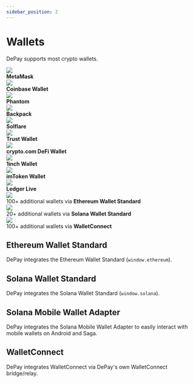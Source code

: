 ```yaml
---
sidebar_position: 2
---
```


# Wallets
DePay supports most crypto wallets.

<div className="pb-1 pt-1">
  <div className="d-flex p-2 text-decoration-none">
    <img style={{ width: '1rem', height: '1rem', position: 'relative', top: '0.2rem' }} src="/docs/img/wallets/MetaMask.svg"/>
    <div className="ps-3">
      <div className="text-light"><strong>MetaMask</strong></div>
    </div>
  </div>
</div>

<div className="pb-1 pt-1">
  <div className="d-flex p-2 text-decoration-none">
    <img style={{ width: '1rem', height: '1rem', position: 'relative', top: '0.2rem' }} src="/docs/img/wallets/Coinbase.svg"/>
    <div className="ps-3">
      <div className="text-light"><strong>Coinbase Wallet</strong></div>
    </div>
  </div>
</div>

<div className="pb-1 pt-1">
  <div className="d-flex p-2 text-decoration-none">
    <img style={{ width: '1rem', height: '1rem', position: 'relative', top: '0.2rem' }} src="/docs/img/wallets/Phantom.svg"/>
    <div className="ps-3">
      <div className="text-light"><strong>Phantom</strong></div>
    </div>
  </div>
</div>

<div className="pb-1 pt-1">
  <div className="d-flex p-2 text-decoration-none">
    <img style={{ width: '1rem', height: '1rem', position: 'relative', top: '0.2rem' }} src="/docs/img/wallets/Backpack.svg"/>
    <div className="ps-3">
      <div className="text-light"><strong>Backpack</strong></div>
    </div>
  </div>
</div>

<div className="pb-1 pt-1">
  <div className="d-flex p-2 text-decoration-none">
    <img style={{ width: '1rem', height: '1rem', position: 'relative', top: '0.2rem' }} src="/docs/img/wallets/Solflare.svg"/>
    <div className="ps-3">
      <div className="text-light"><strong>Solflare</strong></div>
    </div>
  </div>
</div>

<div className="pb-1 pt-1">
  <div className="d-flex p-2 text-decoration-none">
    <img style={{ width: '1rem', height: '1rem', position: 'relative', top: '0.2rem' }} src="/docs/img/wallets/TrustWallet.svg"/>
    <div className="ps-3">
      <div className="text-light"><strong>Trust Wallet</strong></div>
    </div>
  </div>
</div>

<div className="pb-1 pt-1">
  <div className="d-flex p-2 text-decoration-none">
    <img style={{ width: '1rem', height: '1rem', position: 'relative', top: '0.2rem' }} src="/docs/img/wallets/CryptoCom.svg"/>
    <div className="ps-3">
      <div className="text-light"><strong>crypto.com DeFi Wallet</strong></div>
    </div>
  </div>
</div>

<div className="pb-1 pt-1">
  <div className="d-flex p-2 text-decoration-none">
    <img style={{ width: '1rem', height: '1rem', position: 'relative', top: '0.2rem' }} src="/docs/img/wallets/1inch.svg"/>
    <div className="ps-3">
      <div className="text-light"><strong>1inch Wallet</strong></div>
    </div>
  </div>
</div>

<div className="pb-1 pt-1">
  <div className="d-flex p-2 text-decoration-none">
    <img style={{ width: '1rem', height: '1rem', position: 'relative', top: '0.2rem' }} src="/docs/img/wallets/imToken.svg"/>
    <div className="ps-3">
      <div className="text-light"><strong>imToken Wallet</strong></div>
    </div>
  </div>
</div>

<div className="pb-1 pt-1">
  <div className="d-flex p-2 text-decoration-none">
    <img style={{ width: '1rem', height: '1rem', position: 'relative', top: '0.2rem' }} src="/docs/img/wallets/Ledger.svg"/>
    <div className="ps-3">
      <div className="text-light"><strong>Ledger Live</strong></div>
    </div>
  </div>
</div>

<div className="pb-1 pt-1">
  <div className="d-flex p-2 text-decoration-none">
    <img style={{ width: '1rem', height: '1rem', position: 'relative', top: '0.2rem' }} src="/docs/img/blockchains/Ethereum.svg"/>
    <div className="ps-3">
      <div className="text-light">100+ additional wallets via <strong>Ethereum Wallet Standard</strong></div>
    </div>
  </div>
</div>

<div className="pb-1 pt-1">
  <div className="d-flex p-2 text-decoration-none">
    <img style={{ width: '1rem', height: '1rem', position: 'relative', top: '0.2rem' }} src="/docs/img/blockchains/Solana.svg"/>
    <div className="ps-3">
      <div className="text-light">20+ additional wallets via <strong>Solana Wallet Standard</strong></div>
    </div>
  </div>
</div>

<div className="pb-1 pt-1">
  <div className="d-flex p-2 text-decoration-none">
    <img style={{ width: '1rem', height: '1rem', position: 'relative', top: '0.2rem' }} src="/docs/img/wallets/WalletConnect.svg"/>
    <div className="ps-3">
      <div className="text-light">100+ additional wallets via <strong>WalletConnect</strong></div>
    </div>
  </div>
</div>

## Ethereum Wallet Standard

DePay integrates the Ethereum Wallet Standard (`window.ethereum`).

## Solana Wallet Standard

DePay integrates the Solana Wallet Standard (`window.solana`).

## Solana Mobile Wallet Adapter

DePay integrates the Solana Mobile Wallet Adapter to easily interact with mobile wallets on Android and Saga.

## WalletConnect

DePay integrates WalletConnect via DePay's own WalletConnect bridge/relay.


